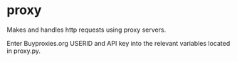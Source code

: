 # proxy
Makes and handles http requests using proxy servers.

Enter Buyproxies.org USERID and API key into the relevant variables located in proxy.py.
